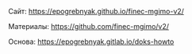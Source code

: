 Сайт: https://epogrebnyak.github.io/finec-mgimo-v2/

Материалы: https://github.com/finec-mgimo/v2/

Основа: https://epogrebnyak.gitlab.io/doks-howto
